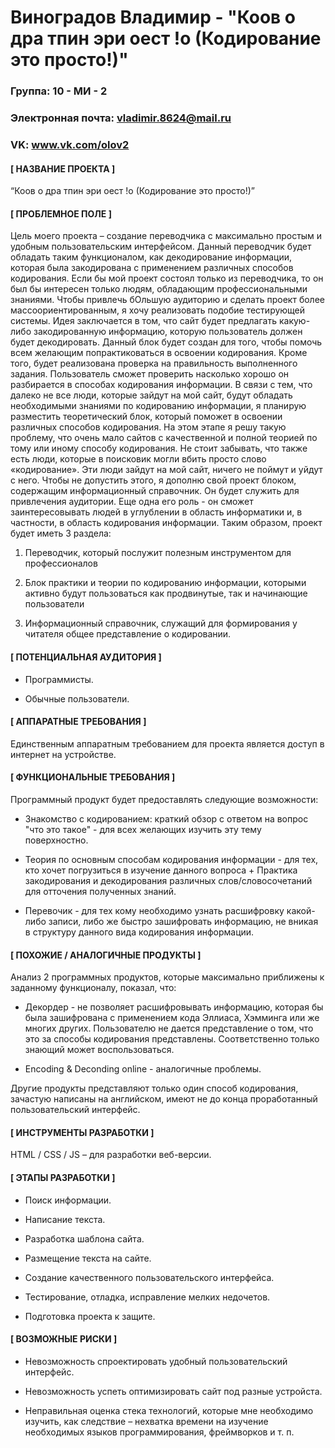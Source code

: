 Виноградов Владимир - "Коов о дра тпин эри  оест !о (Кодирование это просто!)"
==================================

### Группа: 10 - МИ - 2

### Электронная почта: vladimir.8624@mail.ru

### VK: www.vk.com/olov2

#### [ НАЗВАНИЕ ПРОЕКТА ]

  “Коов о дра тпин эри  оест !о (Кодирование это просто!)”

#### [ ПРОБЛЕМНОЕ ПОЛЕ ]

  Цель моего проекта – создание переводчика с максимально простым и удобным пользовательским интерфейсом. Данный переводчик будет обладать таким функционалом, как декодирование информации, которая была закодирована с применением различных способов кодирования. Если бы мой проект состоял только из переводчика, то он был бы интересен только людям, обладающим профессиональными знаниями. Чтобы привлечь бОльшую аудиторию и сделать проект более массоориентированным, я хочу реализовать подобие тестирующей системы. Идея заключается в том, что сайт будет предлагать какую-либо закодированную информацию, которую пользователь должен будет декодировать. Данный блок будет создан для того, чтобы помочь всем желающим попрактиковаться в освоении кодирования. Кроме того, будет реализована проверка на правильность выполненного задания. Пользователь сможет проверить насколько хорошо он разбирается в способах кодирования информации. В связи с тем, что далеко не все люди, которые зайдут на мой сайт, будут обладать необходимыми знаниями по кодированию информации, я планирую разместить теоретический блок, который поможет в освоении различных способов кодирования. На этом этапе я решу такую проблему, что очень мало сайтов с качественной и полной теорией по тому или иному способу кодирования. Не стоит забывать, что также есть люди, которые в поисковик могли вбить просто слово «кодирование». Эти люди зайдут на мой сайт, ничего не поймут и уйдут с него. Чтобы не допустить этого, я дополню свой проект блоком, содержащим информационный справочник. Он будет служить для привлечения аудитории. Еще одна его роль - он сможет заинтересовывать людей в углублении в область информатики и, в частности, в область кодирования информации. Таким образом, проект будет иметь 3 раздела:
  
  1. Переводчик, который послужит полезным инструментом для профессионалов
    
  2. Блок практики и теории по кодированию информации, которыми активно будут пользоваться как продвинутые, так и начинающие пользователи
    
  3. Информационный справочник, служащий для формирования у читателя общее представление о кодировании.
  
#### [ ПОТЕНЦИАЛЬНАЯ АУДИТОРИЯ ]

  * Программисты.
  
  * Обычные пользователи.

#### [ АППАРАТНЫЕ ТРЕБОВАНИЯ ]

  Единственным аппаратным требованием для проекта является доступ в интернет на устройстве.

#### [ ФУНКЦИОНАЛЬНЫЕ ТРЕБОВАНИЯ ]

  Программный продукт будет предоставлять следующие возможности:

  * Знакомство с кодированием: краткий обзор с ответом на вопрос "что это такое" - для всех желающих изучить эту тему поверхностно. 

  * Теория по основным способам кодирования информации - для тех, кто хочет погрузиться в изучение данного вопроса + Практика закодирования и декодирования различных слов/словосочетаний для отточения полученных знаний.
  
  * Перевочик - для тех кому необходимо узнать расшифровку какой-либо записи, либо же быстро зашифровать информацию, не вникая в структуру данного вида кодирования информации.


#### [ ПОХОЖИЕ / АНАЛОГИЧНЫЕ ПРОДУКТЫ ]

  Анализ 2 программных продуктов, которые максимально приближены к заданному функционалу, показал, что:
  
  * Декордер - не позволяет расшифровывать информацию, которая бы была зашифрована с применением кода Эллиаса, Хэмминга или же многих других. Пользователю не дается представление о том, что это за способы кодирования представлены. Соответственно только знающий может воспользоваться.  
  
  * Encoding & Deconding online - аналогичные проблемы.
  
  Другие продукты представляют только один способ кодирования, зачастую написаны на английском, имеют не до конца проработанный пользовательский интерфейс.

#### [ ИНСТРУМЕНТЫ РАЗРАБОТКИ ]

  HTML / CSS / JS – для разработки веб-версии.

#### [ ЭТАПЫ РАЗРАБОТКИ ]

  * Поиск информации.

  * Написание текста.

  * Разработка шаблона сайта.

  * Размещение текста на сайте.

  * Создание качественного пользовательского интерфейса.

  * Тестирование, отладка, исправление мелких недочетов.

  * Подготовка проекта к защите.

#### [ ВОЗМОЖНЫЕ РИСКИ ]

  * Невозможность спроектировать удобный пользовательский интерфейс.
  
  * Невозможность успеть оптимизировать сайт под разные устройста.

  * Неправильная оценка стека технологий, которые мне необходимо изучить, как следствие – нехватка времени на изучение необходимых языков программирования, фреймворков и т. п.

